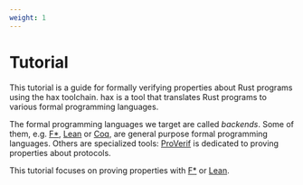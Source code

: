 ```yaml
---
weight: 1
---
```


# Tutorial

This tutorial is a guide for formally verifying properties about Rust
programs using the hax toolchain. hax is a tool that translates Rust
programs to various formal programming languages.

The formal programming languages we target are called *backends*. Some
of them, e.g. [F\*](https://fstar-lang.org/), [Lean](https://lean-lang.org/) or
[Coq](https://coq.inria.fr/), are general purpose formal programming
languages. Others are specialized tools:
[ProVerif](https://bblanche.gitlabpages.inria.fr/proverif/) is
dedicated to proving properties about protocols.

This tutorial focuses on proving properties with
[F\*](https://fstar-lang.org/) or [Lean](https://lean-lang.org/).
